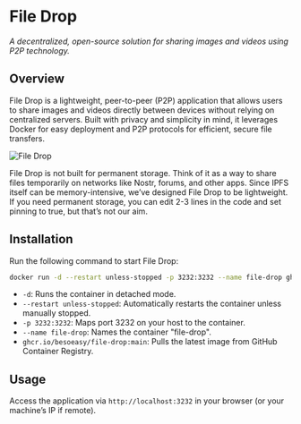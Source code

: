 # File Drop

*A decentralized, open-source solution for sharing images and videos using P2P technology.*

## Overview

File Drop is a lightweight, peer-to-peer (P2P) application that allows users to share images and videos directly between devices without relying on centralized servers. Built with privacy and simplicity in mind, it leverages Docker for easy deployment and P2P protocols for efficient, secure file transfers.

![File Drop](https://github.com/user-attachments/assets/8d427693-8ee4-4c5f-a67c-6c2991c13f27)

File Drop is not built for permanent storage. Think of it as a way to share files temporarily on networks like Nostr, forums, and other apps. Since IPFS itself can be memory-intensive, we’ve designed File Drop to be lightweight. If you need permanent storage, you can edit 2-3 lines in the code and set pinning to true, but that’s not our aim.

## Installation

Run the following command to start File Drop:
```bash
docker run -d --restart unless-stopped -p 3232:3232 --name file-drop ghcr.io/besoeasy/file-drop:main
```
- `-d`: Runs the container in detached mode.
- `--restart unless-stopped`: Automatically restarts the container unless manually stopped.
- `-p 3232:3232`: Maps port 3232 on your host to the container.
- `--name file-drop`: Names the container "file-drop".
- `ghcr.io/besoeasy/file-drop:main`: Pulls the latest image from GitHub Container Registry.

## Usage

Access the application via `http://localhost:3232` in your browser (or your machine’s IP if remote).
